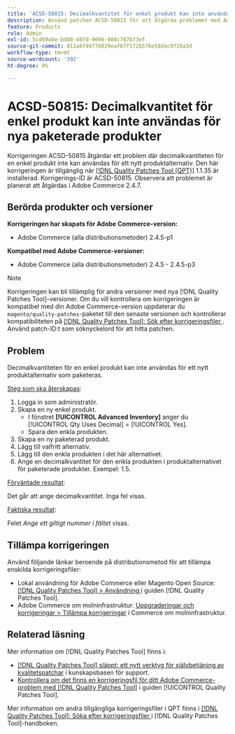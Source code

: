 ```yaml
---
title: 'ACSD-50815: Decimalkvantitet för enkel produkt kan inte användas för nya paketerade produkter'
description: Använd patchen ACSD-50815 för att åtgärda problemet med Adobe Commerce där decimalkvantiteten för en enkel produkt inte kan användas för ett nytt produktalternativ.
feature: Products
role: Admin
exl-id: 5cd69abe-bd88-497d-9696-804c787b73ef
source-git-commit: 011a6f46f76029eaf67f172b576e58dac9710a3d
workflow-type: tm+mt
source-wordcount: '392'
ht-degree: 0%

---
```


# ACSD-50815: Decimalkvantitet för enkel produkt kan inte användas för nya paketerade produkter

Korrigeringen ACSD-50815 åtgärdar ett problem där decimalkvantiteten för en enkel produkt inte kan användas för ett nytt produktalternativ. Den här korrigeringen är tillgänglig när [[!DNL Quality Patches Tool (QPT)]](https://experienceleague.adobe.com/en/docs/commerce-operations/tools/quality-patches-tool/quality-patches-tool-to-self-serve-quality-patches) 1.1.35 är installerad. Korrigerings-ID är ACSD-50815. Observera att problemet är planerat att åtgärdas i Adobe Commerce 2.4.7.

## Berörda produkter och versioner

**Korrigeringen har skapats för Adobe Commerce-version:**

* Adobe Commerce (alla distributionsmetoder) 2.4.5-p1

**Kompatibel med Adobe Commerce-versioner:**

* Adobe Commerce (alla distributionsmetoder) 2.4.5 - 2.4.5-p3

>[!NOTE]
>
>Korrigeringen kan bli tillämplig för andra versioner med nya [!DNL Quality Patches Tool]-versioner. Om du vill kontrollera om korrigeringen är kompatibel med din Adobe Commerce-version uppdaterar du `magento/quality-patches`-paketet till den senaste versionen och kontrollerar kompatibiliteten på [[!DNL Quality Patches Tool]: Sök efter korrigeringsfiler ](https://experienceleague.adobe.com/tools/commerce-quality-patches/index.html). Använd patch-ID:t som söknyckelord för att hitta patchen.

## Problem

Decimalkvantiteten för en enkel produkt kan inte användas för ett nytt produktalternativ som paketeras.

<u>Steg som ska återskapas</u>:

1. Logga in som administratör.
1. Skapa en ny enkel produkt.
   * I fönstret **[!UICONTROL Advanced Inventory]** anger du [!UICONTROL Qty Uses Decimal] = [!UICONTROL Yes].
   * Spara den enkla produkten.
1. Skapa en ny paketerad produkt.
1. Lägg till valfritt alternativ.
1. Lägg till den enkla produkten i det här alternativet.
1. Ange en decimalkvantitet för den enkla produkten i produktalternativet för paketerade produkter. Exempel: 1.5.

<u>Förväntade resultat</u>:

Det går att ange decimalkvantitet. Inga fel visas.

<u>Faktiska resultat</u>:

Felet *Ange ett giltigt nummer i fältet* visas.

## Tillämpa korrigeringen

Använd följande länkar beroende på distributionsmetod för att tillämpa enskilda korrigeringsfiler:

* Lokal användning för Adobe Commerce eller Magento Open Source: [[!DNL Quality Patches Tool] > Användning ](/help/tools/quality-patches-tool/usage.md) i guiden [!DNL Quality Patches Tool].
* Adobe Commerce om molninfrastruktur: [Uppgraderingar och korrigeringar > Tillämpa korrigeringar](https://experienceleague.adobe.com/docs/commerce-cloud-service/user-guide/develop/upgrade/apply-patches.html) i Commerce om molninfrastruktur.

## Relaterad läsning

Mer information om [!DNL Quality Patches Tool] finns i:

* [[!DNL Quality Patches Tool] släppt: ett nytt verktyg för självbetjäning av kvalitetspatchar](https://experienceleague.adobe.com/en/docs/commerce-operations/tools/quality-patches-tool/quality-patches-tool-to-self-serve-quality-patches) i kunskapsbasen för support.
* [Kontrollera om det finns en korrigeringsfil för ditt Adobe Commerce-problem med  [!DNL Quality Patches Tool]](/help/tools/quality-patches-tool/patches-available-in-qpt/check-patch-for-magento-issue-with-magento-quality-patches.md) i guiden [!UICONTROL Quality Patches Tool].


Mer information om andra tillgängliga korrigeringsfiler i QPT finns i [[!DNL Quality Patches Tool]: Söka efter korrigeringsfiler ](https://experienceleague.adobe.com/tools/commerce-quality-patches/index.html) i [!DNL Quality Patches Tool]-handboken.
